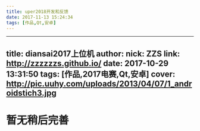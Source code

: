 ```yaml
---
title: uper2018开发和反馈
date: 2017-11-13 15:24:34
tags: [作品,Qt,安卓]
---
```





---
title: diansai2017上位机
author: 
 nick: ZZS
 link: http://zzzzzzs.github.io/
date: 2017-10-29 13:31:50
tags: [作品,2017电赛,Qt,安卓]
cover: http://pic.uuhy.com/uploads/2013/04/07/1_androidstich3.jpg
---

# 暂无稍后完善